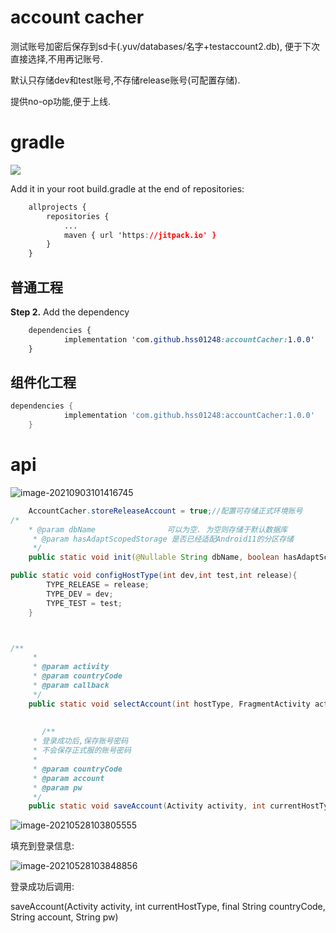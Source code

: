 # account cacher

测试账号加密后保存到sd卡(.yuv/databases/名字+testaccount2.db), 便于下次直接选择,不用再记账号.

默认只存储dev和test账号,不存储release账号(可配置存储).

提供no-op功能,便于上线.







# gradle

[![](https://jitpack.io/v/hss01248/accountCacher.svg)](https://jitpack.io/#hss01248/accountCacher)

Add it in your root build.gradle at the end of repositories:

```css
	allprojects {
		repositories {
			...
			maven { url 'https://jitpack.io' }
		}
	}
```



## 普通工程

**Step 2.** Add the dependency

```css
	dependencies {
	        implementation 'com.github.hss01248:accountCacher:1.0.0'
	}
```

## 组件化工程

```groovy
dependencies {
	        implementation 'com.github.hss01248:accountCacher:1.0.0'
	}
```











# api



![image-20210903101416745](https://gitee.com/hss012489/picbed/raw/master/picgo/1630635264025-image-20210903101416745.jpg)



```java
    AccountCacher.storeReleaseAccount = true;//配置可存储正式环境账号
/*
    * @param dbName                可以为空. 为空则存储于默认数据库
     * @param hasAdaptScopedStorage 是否已经适配Android11的分区存储
     */
    public static void init(@Nullable String dbName, boolean hasAdaptScopedStorage) {

public static void configHostType(int dev,int test,int release){
        TYPE_RELEASE = release;
        TYPE_DEV = dev;
        TYPE_TEST = test;
    }



/**
     *
     * @param activity
     * @param countryCode
     * @param callback
     */
    public static void selectAccount(int hostType, FragmentActivity activity, String countryCode, AccountCallback callback)
      
      
       /**
     * 登录成功后,保存账号密码
     * 不会保存正式服的账号密码
     *
     * @param countryCode
     * @param account
     * @param pw
     */
    public static void saveAccount(Activity activity, int currentHostType, final String countryCode, String account, String pw)
```





![image-20210528103805555](https://gitee.com/hss012489/picbed/raw/master/picgo/1622169485620-image-20210528103805555.jpg)

填充到登录信息:

![image-20210528103848856](https://gitee.com/hss012489/picbed/raw/master/picgo/1622169528892-image-20210528103848856.jpg)

登录成功后调用:

saveAccount(Activity activity, int currentHostType, final String countryCode, String account, String pw)

